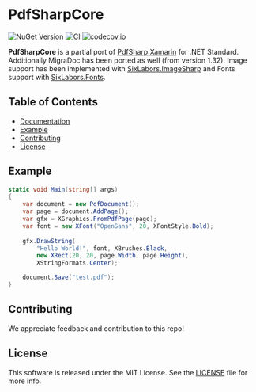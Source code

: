 # PdfSharpCore

[![NuGet Version](https://img.shields.io/nuget/v/PdfSharpCore.svg)](https://www.nuget.org/packages/PdfSharpCore/)
[![CI](https://github.com/ststeiger/PdfSharpCore/actions/workflows/build.yml/badge.svg)](https://github.com/ststeiger/PdfSharpCore/actions/workflows/build.yml)
[![codecov.io](https://codecov.io/github/ststeiger/PdfSharpCore/coverage.svg?branch=master)](https://codecov.io/github/ststeiger/PdfSharpCore?branch=master)

**PdfSharpCore** is a partial port of [PdfSharp.Xamarin](https://github.com/roceh/PdfSharp.Xamarin/) for .NET Standard.
Additionally MigraDoc has been ported as well (from version 1.32).
Image support has been implemented with [SixLabors.ImageSharp](https://github.com/JimBobSquarePants/ImageSharp/) and Fonts support with [SixLabors.Fonts](https://github.com/SixLabors/Fonts).


## Table of Contents

- [Documentation](docs/index.md)
- [Example](#example)
- [Contributing](#contributing)
- [License](#license)


## Example

```cs
static void Main(string[] args)
{
    var document = new PdfDocument();
    var page = document.AddPage();
    var gfx = XGraphics.FromPdfPage(page);
    var font = new XFont("OpenSans", 20, XFontStyle.Bold);
            
    gfx.DrawString(
        "Hello World!", font, XBrushes.Black,
        new XRect(20, 20, page.Width, page.Height),
        XStringFormats.Center);

    document.Save("test.pdf");
}
```


## Contributing

We appreciate feedback and contribution to this repo!


## License

This software is released under the MIT License. See the [LICENSE](LICENCE.md) file for more info.

